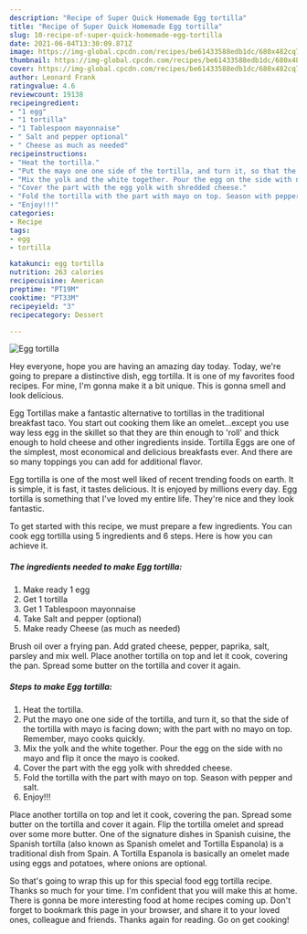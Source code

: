 ```yaml
---
description: "Recipe of Super Quick Homemade Egg tortilla"
title: "Recipe of Super Quick Homemade Egg tortilla"
slug: 10-recipe-of-super-quick-homemade-egg-tortilla
date: 2021-06-04T13:30:09.871Z
image: https://img-global.cpcdn.com/recipes/be61433588edb1dc/680x482cq70/egg-tortilla-recipe-main-photo.jpg
thumbnail: https://img-global.cpcdn.com/recipes/be61433588edb1dc/680x482cq70/egg-tortilla-recipe-main-photo.jpg
cover: https://img-global.cpcdn.com/recipes/be61433588edb1dc/680x482cq70/egg-tortilla-recipe-main-photo.jpg
author: Leonard Frank
ratingvalue: 4.6
reviewcount: 19138
recipeingredient:
- "1 egg"
- "1 tortilla"
- "1 Tablespoon mayonnaise"
- " Salt and pepper optional"
- " Cheese as much as needed"
recipeinstructions:
- "Heat the tortilla."
- "Put the mayo one one side of the tortilla, and turn it, so that the side of the tortilla with mayo is facing down; with the part with no mayo on top. Remember, mayo cooks quickly."
- "Mix the yolk and the white together. Pour the egg on the side with no mayo and flip it once the mayo is cooked."
- "Cover the part with the egg yolk with shredded cheese."
- "Fold the tortilla with the part with mayo on top. Season with pepper and salt."
- "Enjoy!!!"
categories:
- Recipe
tags:
- egg
- tortilla

katakunci: egg tortilla 
nutrition: 263 calories
recipecuisine: American
preptime: "PT19M"
cooktime: "PT33M"
recipeyield: "3"
recipecategory: Dessert

---
```



![Egg tortilla](https://img-global.cpcdn.com/recipes/be61433588edb1dc/680x482cq70/egg-tortilla-recipe-main-photo.jpg)

Hey everyone, hope you are having an amazing day today. Today, we're going to prepare a distinctive dish, egg tortilla. It is one of my favorites food recipes. For mine, I'm gonna make it a bit unique. This is gonna smell and look delicious.

Egg Tortillas make a fantastic alternative to tortillas in the traditional breakfast taco. You start out cooking them like an omelet…except you use way less egg in the skillet so that they are thin enough to &#39;roll&#39; and thick enough to hold cheese and other ingredients inside. Tortilla Eggs are one of the simplest, most economical and delicious breakfasts ever. And there are so many toppings you can add for additional flavor.

Egg tortilla is one of the most well liked of recent trending foods on earth. It is simple, it is fast, it tastes delicious. It is enjoyed by millions every day. Egg tortilla is something that I've loved my entire life. They're nice and they look fantastic.


To get started with this recipe, we must prepare a few ingredients. You can cook egg tortilla using 5 ingredients and 6 steps. Here is how you can achieve it.

<!--inarticleads1-->

##### The ingredients needed to make Egg tortilla:

1. Make ready 1 egg
1. Get 1 tortilla
1. Get 1 Tablespoon mayonnaise
1. Take  Salt and pepper (optional)
1. Make ready  Cheese (as much as needed)


Brush oil over a frying pan. Add grated cheese, pepper, paprika, salt, parsley and mix well. Place another tortilla on top and let it cook, covering the pan. Spread some butter on the tortilla and cover it again. 

<!--inarticleads2-->

##### Steps to make Egg tortilla:

1. Heat the tortilla.
1. Put the mayo one one side of the tortilla, and turn it, so that the side of the tortilla with mayo is facing down; with the part with no mayo on top. Remember, mayo cooks quickly.
1. Mix the yolk and the white together. Pour the egg on the side with no mayo and flip it once the mayo is cooked.
1. Cover the part with the egg yolk with shredded cheese.
1. Fold the tortilla with the part with mayo on top. Season with pepper and salt.
1. Enjoy!!!


Place another tortilla on top and let it cook, covering the pan. Spread some butter on the tortilla and cover it again. Flip the tortilla omelet and spread over some more butter. One of the signature dishes in Spanish cuisine, the Spanish tortilla (also known as Spanish omelet and Tortilla Espanola) is a traditional dish from Spain. A Tortilla Espanola is basically an omelet made using eggs and potatoes, where onions are optional. 

So that's going to wrap this up for this special food egg tortilla recipe. Thanks so much for your time. I'm confident that you will make this at home. There is gonna be more interesting food at home recipes coming up. Don't forget to bookmark this page in your browser, and share it to your loved ones, colleague and friends. Thanks again for reading. Go on get cooking!
